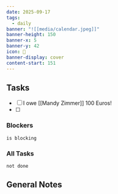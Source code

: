 ```yaml
---
date: 2025-09-17
tags:
  - daily
banner: "![[media/calendar.jpeg]]"
banner-height: 150
banner-x: 5
banner-y: 42
icon: 📆
banner-display: cover
content-start: 151
---
```

## Tasks

- [ ] I owe [[Mandy Zimmer]] 100 Euros!
- [ ] 
### Blockers
```tasks
is blocking
```

### All Tasks
```tasks
not done
```

## General Notes
